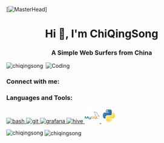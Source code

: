 [![MasterHead](https://thumbs.gfycat.com/IdealEvergreenAmoeba-max-1mb.gif)]
<h1 align="center">Hi 👋, I'm ChiQingSong</h1>
<h3 align="center">A Simple Web Surfers from China</h3>
<img align="right" alt="Coding" width="400" src="https://www.7taogame.com/wp-content/uploads/2022/05/20220516_6281c0f95ca23.gif">
<p align="left"> <img src="https://komarev.com/ghpvc/?username=chiqingsong&label=Profile%20views&color=0e75b6&style=flat" alt="chiqingsong" /> </p>

<h3 align="left">Connect with me:</h3>
<p align="left">
</p>

<h3 align="left">Languages and Tools:</h3>
<p align="left"> <a href="https://www.gnu.org/software/bash/" target="_blank" rel="noreferrer"> <img src="https://www.vectorlogo.zone/logos/gnu_bash/gnu_bash-icon.svg" alt="bash" width="40" height="40"/> </a> <a href="https://git-scm.com/" target="_blank" rel="noreferrer"> <img src="https://www.vectorlogo.zone/logos/git-scm/git-scm-icon.svg" alt="git" width="40" height="40"/> </a> <a href="https://grafana.com" target="_blank" rel="noreferrer"> <img src="https://www.vectorlogo.zone/logos/grafana/grafana-icon.svg" alt="grafana" width="40" height="40"/> </a> <a href="https://hive.apache.org/" target="_blank" rel="noreferrer"> <img src="https://www.vectorlogo.zone/logos/apache_hive/apache_hive-icon.svg" alt="hive" width="40" height="40"/> </a> <a href="https://www.mysql.com/" target="_blank" rel="noreferrer"> <img src="https://raw.githubusercontent.com/devicons/devicon/master/icons/mysql/mysql-original-wordmark.svg" alt="mysql" width="40" height="40"/> </a> <a href="https://www.python.org" target="_blank" rel="noreferrer"> <img src="https://raw.githubusercontent.com/devicons/devicon/master/icons/python/python-original.svg" alt="python" width="40" height="40"/> </a> </p>

<p><img align="left" src="https://github-readme-stats.vercel.app/api/top-langs?username=chiqingsong&show_icons=true&locale=en&layout=compact" alt="chiqingsong" /></p>

<p>&nbsp;<img align="center" src="https://github-readme-stats.vercel.app/api?username=chiqingsong&show_icons=true&locale=en" alt="chiqingsong" /></p>
